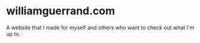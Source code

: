 # williamguerrand.com
A website that I made for myself and others who want to check out what I'm up to.
